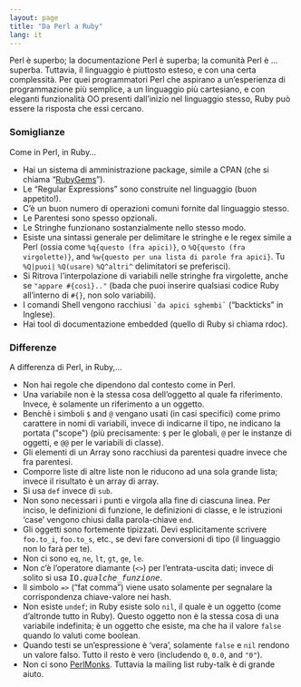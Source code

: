 ```yaml
---
layout: page
title: "Da Perl a Ruby"
lang: it
---
```


Perl è superbo; la documentazione Perl è superba; la comunità Perl è ...
superba. Tuttavia, il linguaggio è piuttosto esteso, e con una certa
complessità. Per quei programmatori Perl che aspirano a un’esperienza di
programmazione più semplice, a un linguaggio più cartesiano, e con
eleganti funzionalità OO presenti dall’inizio nel linguaggio stesso,
Ruby può essere la risposta che essi cercano.

### Somiglianze

Come in Perl, in Ruby…

* Hai un sistema di amministrazione package, simile a CPAN (che si
  chiama “[RubyGems][1]”).
* Le “Regular Expressions” sono construite nel linguaggio (buon
  appetito!).
* C’è un buon numero di operazioni comuni fornite dal linguaggio stesso.
* Le Parentesi sono spesso opzionali.
* Le Stringhe funzionano sostanzialmente nello stesso modo.
* Esiste una sintassi generale per delimitare le stringhe e le regex
  simile a Perl (ossia come `%q{questo (fra apici)}`, o `%Q{questo (fra
  virgolette)}`, and `%w{questo per una lista di parole fra apici}`. Tu
  `%Q|puoi|` `%Q(usare)` `%Q^altri^` delimitatori se preferisci).
* Si Ritrova l’interpolazione di variabili nelle stringhe fra
  virgolette, anche se `"appare #{così}.."` (bada che puoi inserire
  qualsiasi codice Ruby all’interno di `#{}`, non solo variabili).
* I comandi Shell vengono racchiusi `` `da apici sghembi` `` (“backticks” in
  Inglese).
* Hai tool di documentazione embedded (quello di Ruby si chiama rdoc).

### Differenze

A differenza di Perl, in Ruby,...

* Non hai regole che dipendono dal contesto come in Perl.
* Una variabile non è la stessa cosa dell’oggetto al quale fa
  riferimento. Invece, è solamente un riferimento a un oggetto.
* Benchè i simboli `$` and `@` vengano usati (in casi specifici)
  come primo carattere in nomi di variabili, invece di indicarne il
  tipo, ne indicano la portata ("scope") (più precisamente: `$` per le
  globali, `@` per le instanze di oggetti, e `@@` per le
  variabili di classe).
* Gli elementi di un Array sono racchiusi da parentesi quadre invece che
  fra parentesi.
* Comporre liste di altre liste non le riducono ad una sola grande
  lista; invece il risultato è un array di array.
* Si usa `def` invece di `sub`.
* Non sono necessari i punti e virgola alla fine di ciascuna linea. Per
  inciso, le definizioni di funzione, le definizioni di classe, e le
  istruzioni ‘case’ vengono chiusi dalla parola-chiave `end`.
* Gli oggetti sono fortemente tipizzati. Devi esplicitamente scrivere
  `foo.to_i`, `foo.to_s`, etc., se devi fare conversioni di tipo (il
  linguaggio non lo farà per te).
* Non ci sono `eq`, `ne`, `lt`, `gt`, `ge`, `le`.
* Non c’è l’operatore diamante (`<>`) per l’entrata-uscita dati; invece di
  solito si usa <tt>IO.*qualche\_funzione*</tt>.
* Il simbolo `=>` (“fat comma”) viene usato solamente per segnalare la
  corrispondenza chiave-valore nei hash.
* Non esiste `undef`; in Ruby esiste solo `nil`, il quale è un oggetto
  (come d’altronde tutto in Ruby). Questo oggetto non è la stessa cosa
  di una variabile indefinita; è un oggetto che esiste, ma che ha il
  valore `false` quando lo valuti come boolean.
* Quando testi se un’espressione è ‘vera’, solamente `false` e `nil`
  rendono un valore falso. Tutto il resto è vero (includendo `0`, `0.0`,
  and `"0"`).
* Non ci sono [PerlMonks][2]. Tuttavia la mailing list ruby-talk è di
  grande aiuto.



[1]: http://docs.rubygems.org/
[2]: http://www.perlmonks.org/
